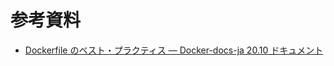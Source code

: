 
# 参考資料
- [Dockerfile のベスト・プラクティス — Docker-docs-ja 20.10 ドキュメント](https://docs.docker.jp/develop/develop-images/dockerfile_best-practices.html)